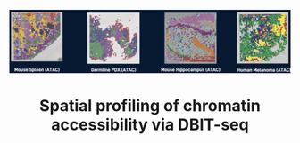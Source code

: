 <div align="center">

![data](images/data.png)

# Spatial profiling of chromatin accessibility via DBIT-seq

</div>  

